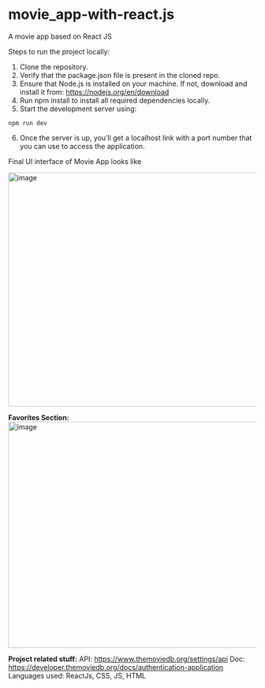 # movie_app-with-react.js
A movie app based on React JS

Steps to run the project locally:

1) Clone the repository.
2) Verify that the package.json file is present in the cloned repo.
3) Ensure that Node.js is installed on your machine. If not, download and install it from: https://nodejs.org/en/download
4) Run npm install to install all required dependencies locally.
5) Start the development server using:

`npm run dev`

6) Once the server is up, you’ll get a localhost link with a port number that you can use to access the application.

Final UI interface of Movie App looks like

<img width="936" height="475" alt="image" src="https://github.com/user-attachments/assets/a1f393b0-14ae-4f7d-ac29-826f6a644441" />

**Favorites Section:**
<img width="940" height="459" alt="image" src="https://github.com/user-attachments/assets/9cfb4a95-3150-4978-9602-ee627905d0cd" />


**Project related stuff:**
API: https://www.themoviedb.org/settings/api
Doc: https://developer.themoviedb.org/docs/authentication-application
Languages used: ReactJs, CSS, JS, HTML
